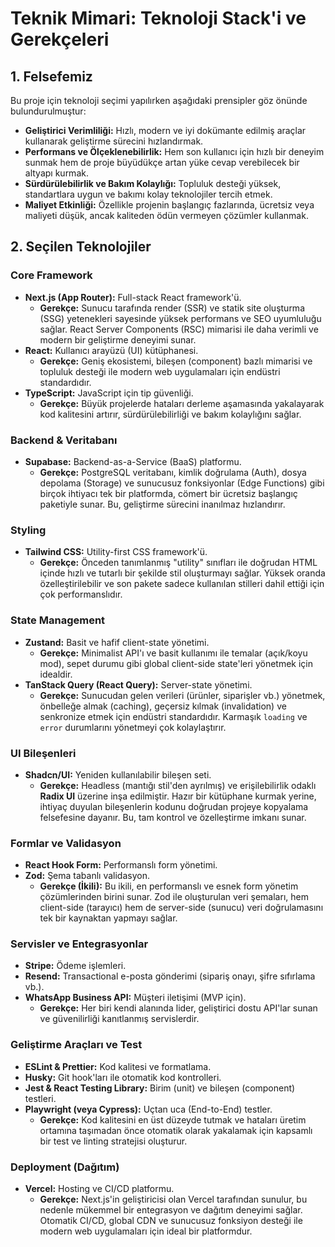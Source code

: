 # Teknik Mimari: Teknoloji Stack'i ve Gerekçeleri

## 1. Felsefemiz

Bu proje için teknoloji seçimi yapılırken aşağıdaki prensipler göz önünde bulundurulmuştur:
- **Geliştirici Verimliliği:** Hızlı, modern ve iyi dokümante edilmiş araçlar kullanarak geliştirme sürecini hızlandırmak.
- **Performans ve Ölçeklenebilirlik:** Hem son kullanıcı için hızlı bir deneyim sunmak hem de proje büyüdükçe artan yüke cevap verebilecek bir altyapı kurmak.
- **Sürdürülebilirlik ve Bakım Kolaylığı:** Topluluk desteği yüksek, standartlara uygun ve bakımı kolay teknolojiler tercih etmek.
- **Maliyet Etkinliği:** Özellikle projenin başlangıç fazlarında, ücretsiz veya maliyeti düşük, ancak kaliteden ödün vermeyen çözümler kullanmak.

## 2. Seçilen Teknolojiler

### Core Framework
- **Next.js (App Router):** Full-stack React framework'ü.
  - **Gerekçe:** Sunucu tarafında render (SSR) ve statik site oluşturma (SSG) yetenekleri sayesinde yüksek performans ve SEO uyumluluğu sağlar. React Server Components (RSC) mimarisi ile daha verimli ve modern bir geliştirme deneyimi sunar.
- **React:** Kullanıcı arayüzü (UI) kütüphanesi.
  - **Gerekçe:** Geniş ekosistemi, bileşen (component) bazlı mimarisi ve topluluk desteği ile modern web uygulamaları için endüstri standardıdır.
- **TypeScript:** JavaScript için tip güvenliği.
  - **Gerekçe:** Büyük projelerde hataları derleme aşamasında yakalayarak kod kalitesini artırır, sürdürülebilirliği ve bakım kolaylığını sağlar.

### Backend & Veritabanı
- **Supabase:** Backend-as-a-Service (BaaS) platformu.
  - **Gerekçe:** PostgreSQL veritabanı, kimlik doğrulama (Auth), dosya depolama (Storage) ve sunucusuz fonksiyonlar (Edge Functions) gibi birçok ihtiyacı tek bir platformda, cömert bir ücretsiz başlangıç paketiyle sunar. Bu, geliştirme sürecini inanılmaz hızlandırır.

### Styling
- **Tailwind CSS:** Utility-first CSS framework'ü.
  - **Gerekçe:** Önceden tanımlanmış "utility" sınıfları ile doğrudan HTML içinde hızlı ve tutarlı bir şekilde stil oluşturmayı sağlar. Yüksek oranda özelleştirilebilir ve son pakete sadece kullanılan stilleri dahil ettiği için çok performanslıdır.

### State Management
- **Zustand:** Basit ve hafif client-state yönetimi.
  - **Gerekçe:** Minimalist API'ı ve basit kullanımı ile temalar (açık/koyu mod), sepet durumu gibi global client-side state'leri yönetmek için idealdir.
- **TanStack Query (React Query):** Server-state yönetimi.
  - **Gerekçe:** Sunucudan gelen verileri (ürünler, siparişler vb.) yönetmek, önbelleğe almak (caching), geçersiz kılmak (invalidation) ve senkronize etmek için endüstri standardıdır. Karmaşık `loading` ve `error` durumlarını yönetmeyi çok kolaylaştırır.

### UI Bileşenleri
- **Shadcn/UI:** Yeniden kullanılabilir bileşen seti.
  - **Gerekçe:** Headless (mantığı stil'den ayrılmış) ve erişilebilirlik odaklı **Radix UI** üzerine inşa edilmiştir. Hazır bir kütüphane kurmak yerine, ihtiyaç duyulan bileşenlerin kodunu doğrudan projeye kopyalama felsefesine dayanır. Bu, tam kontrol ve özelleştirme imkanı sunar.

### Formlar ve Validasyon
- **React Hook Form:** Performanslı form yönetimi.
- **Zod:** Şema tabanlı validasyon.
  - **Gerekçe (İkili):** Bu ikili, en performanslı ve esnek form yönetim çözümlerinden birini sunar. Zod ile oluşturulan veri şemaları, hem client-side (tarayıcı) hem de server-side (sunucu) veri doğrulamasını tek bir kaynaktan yapmayı sağlar.

### Servisler ve Entegrasyonlar
- **Stripe:** Ödeme işlemleri.
- **Resend:** Transactional e-posta gönderimi (sipariş onayı, şifre sıfırlama vb.).
- **WhatsApp Business API:** Müşteri iletişimi (MVP için).
  - **Gerekçe:** Her biri kendi alanında lider, geliştirici dostu API'lar sunan ve güvenilirliği kanıtlanmış servislerdir.

### Geliştirme Araçları ve Test
- **ESLint & Prettier:** Kod kalitesi ve formatlama.
- **Husky:** Git hook'ları ile otomatik kod kontrolleri.
- **Jest & React Testing Library:** Birim (unit) ve bileşen (component) testleri.
- **Playwright (veya Cypress):** Uçtan uca (End-to-End) testler.
  - **Gerekçe:** Kod kalitesini en üst düzeyde tutmak ve hataları üretim ortamına taşımadan önce otomatik olarak yakalamak için kapsamlı bir test ve linting stratejisi oluşturur.

### Deployment (Dağıtım)
- **Vercel:** Hosting ve CI/CD platformu.
  - **Gerekçe:** Next.js'in geliştiricisi olan Vercel tarafından sunulur, bu nedenle mükemmel bir entegrasyon ve dağıtım deneyimi sağlar. Otomatik CI/CD, global CDN ve sunucusuz fonksiyon desteği ile modern web uygulamaları için ideal bir platformdur. 